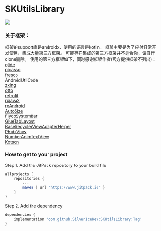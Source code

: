 # SKUtilsLibrary  
[![](https://www.jitpack.io/v/SilverIceKey/SKUtilsLibrary.svg)](https://www.jitpack.io/#SilverIceKey/SKUtilsLibrary)
### 关于框架：
框架的support库是androidx，使用的语言是kotlin。
框架主要是为了应付日常开发使用，集成大量第三方框架。
可能存在集成的第三方框架并不适合你，请自行clone删除。
使用的第三方框架如下，同时感谢框架作者(官方提供框架不列出)：  
[glide](https://github.com/bumptech/glide)  
[picasso](https://github.com/square/picasso)  
[fresco](https://github.com/facebook/fresco)  
[AndroidUtilCode](https://github.com/Blankj/AndroidUtilCode)  
[zxing](https://github.com/zxing/zxing)  
[otto](https://github.com/square/otto)  
[retrofit](https://github.com/square/retrofit)  
[rxjava2](https://github.com/ReactiveX/RxJava)  
[rxAndroid](https://github.com/ReactiveX/RxAndroid)  
[AutoSize](https://github.com/JessYanCoding/AndroidAutoSize)  
[FlycoSystemBar](https://github.com/H07000223/FlycoSystemBar)  
[GlueTabLayout](https://github.com/negier/GlueTabLayout)  
[BaseRecyclerViewAdapterHelper](https://github.com/CymChad/BaseRecyclerViewAdapterHelper)  
[PhotoView](https://github.com/chrisbanes/PhotoView)  
[NumberAnimTextView](https://github.com/Bakumon/NumberAnimTextView)  
[Kotson](https://github.com/SalomonBrys/Kotson)
### How to get to your project
Step 1. Add the JitPack repository to your build file
```groovy
allprojects {
	repositories {
		...
		maven { url 'https://www.jitpack.io' }
	}
}
```
Step 2. Add the dependency
```groovy
dependencies {
	implementation 'com.github.SilverIceKey:SKUtilsLibrary:Tag'
}
```
